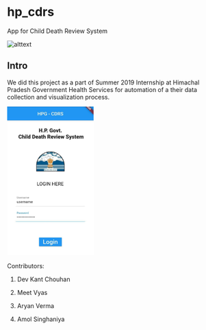 # hp_cdrs

App for Child Death Review System

![alttext](assets/hpgovt.png)

## Intro

We did this project as a part of Summer 2019 Internship at Himachal Pradesh Government Health Services for automation of a their data collection and visualization process.

<img src='./assets/hp_cdrsscree.jpg' width='40%' height='30%'>

Contributors:

1. Dev Kant Chouhan

2. Meet Vyas

3. Aryan Verma

4. Amol Singhaniya

